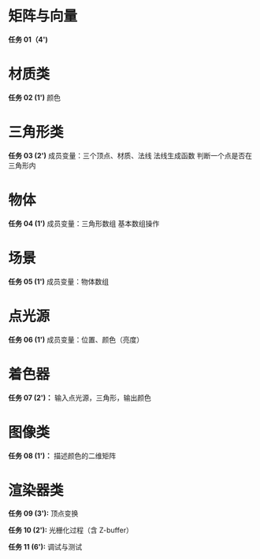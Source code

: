 # 矩阵与向量

**任务 01（4')**
<!-- 向量：加减乘除、点积、叉积、直积、模长 -->
<!-- 矩阵：加法、减法、乘法、设置、读取 -->

# 材质类

**任务 02 (1')**
颜色

# 三角形类

**任务 03 (2')**
成员变量：三个顶点、材质、法线
法线生成函数
判断一个点是否在三角形内

# 物体

**任务 04 (1')**
成员变量：三角形数组
基本数组操作

# 场景

**任务 05 (1')**
成员变量：物体数组

# 点光源

**任务 06 (1')**
成员变量：位置、颜色（亮度）

# 着色器

**任务 07 (2')：**
输入点光源，三角形，输出颜色

# 图像类

**任务 08 (1')：**
描述颜色的二维矩阵

# 渲染器类

**任务 09 (3'):**
顶点变换

**任务 10 (2'):**
光栅化过程（含 Z-buffer）

**任务 11 (6'):**
调试与测试